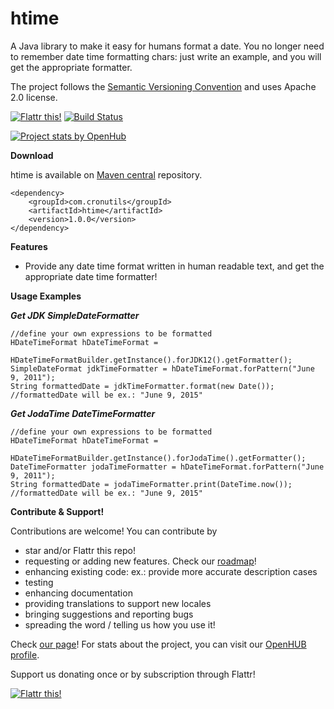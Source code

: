 htime
===========
A Java library to make it easy for humans format a date. You no longer need to remember date time formatting chars: just write an example, and you will get the appropriate formatter. 

The project follows the [Semantic Versioning Convention](http://semver.org/) and uses Apache 2.0 license.

[![Flattr this!](https://api.flattr.com/button/flattr-badge-large.png)](https://flattr.com/submit/auto?user_id=jmrozanec&url=https://github.com/jmrozanec/htime)
[![Build Status](https://travis-ci.org/jmrozanec/htime.png?branch=master)](https://travis-ci.org/jmrozanec/htime)

[![Project stats by OpenHub](https://www.openhub.net/p/htime/widgets/project_thin_badge.gif)](https://www.openhub.net/p/htime/)

**Download**

htime is available on [Maven central](http://search.maven.org/#search%7Cga%7C1%7Cg%3A%22com.cronutils%22) repository.

    <dependency>
        <groupId>com.cronutils</groupId>
        <artifactId>htime</artifactId>
        <version>1.0.0</version>
    </dependency>


**Features**

 * Provide any date time format written in human readable text, and get the appropriate date time formatter!

**Usage Examples**

***Get JDK SimpleDateFormatter***

    //define your own expressions to be formatted
    HDateTimeFormat hDateTimeFormat =
            HDateTimeFormatBuilder.getInstance().forJDK12().getFormatter();
    SimpleDateFormat jdkTimeFormatter = hDateTimeFormat.forPattern("June 9, 2011");
    String formattedDate = jdkTimeFormatter.format(new Date());
    //formattedDate will be ex.: "June 9, 2015"

***Get JodaTime DateTimeFormatter***

    //define your own expressions to be formatted
    HDateTimeFormat hDateTimeFormat =
            HDateTimeFormatBuilder.getInstance().forJodaTime().getFormatter();
    DateTimeFormatter jodaTimeFormatter = hDateTimeFormat.forPattern("June 9, 2011");
    String formattedDate = jodaTimeFormatter.print(DateTime.now());
    //formattedDate will be ex.: "June 9, 2015"


**Contribute & Support!**

Contributions are welcome! You can contribute by
 * star and/or Flattr this repo!
 * requesting or adding new features. Check our [roadmap](https://github.com/jmrozanec/htime/wiki/Roadmap)!
 * enhancing existing code: ex.: provide more accurate description cases
 * testing
 * enhancing documentation
 * providing translations to support new locales
 * bringing suggestions and reporting bugs
 * spreading the word / telling us how you use it!


Check [our page](http://cronutils.com)! For stats about the project, you can visit our [OpenHUB profile](https://www.openhub.net/p/htime).

Support us donating once or by subscription through Flattr!

[![Flattr this!](https://api.flattr.com/button/flattr-badge-large.png)](https://flattr.com/submit/auto?user_id=jmrozanec&url=https://github.com/jmrozanec/htime)
